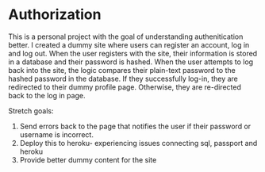 # Authorization

This is a personal project with the goal of understanding authenitication better. I created a dummy site where users can register an account, log in and log out. When the user registers with the site, their information is stored in a database and their password is hashed. When the user attempts to log back into the site, the logic compares their plain-text password to the hashed password in the database. If they successfully log-in, they are redirected to their dummy profile page. Otherwise, they are re-directed back to the log in page. 

Stretch goals:
1. Send errors back to the page that notifies the user if their password or username is incorrect. 
2. Deploy this to heroku- experiencing issues connecting sql, passport and heroku
3. Provide better dummy content for the site

